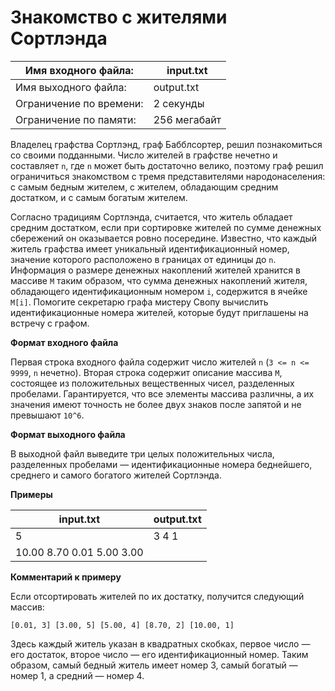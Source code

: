 # Знакомство с жителями Сортлэнда


Имя входного файла:     |	input.txt
------------------------|-------------
Имя выходного файла:    |	output.txt
Ограничение по времени: |	2 секунды
Ограничение по памяти:  |	256 мегабайт


Владелец графства Сортлэнд, граф Бабблсортер, решил познакомиться со своими подданными. Число жителей в графстве нечетно и составляет `n`, где `n` может быть достаточно велико, поэтому граф решил ограничиться знакомством с тремя представителями народонаселения: с самым бедным жителем, с жителем, обладающим средним достатком, и с самым богатым жителем.

Согласно традициям Сортлэнда, считается, что житель обладает средним достатком, если при сортировке жителей по сумме денежных сбережений он оказывается ровно посередине. Известно, что каждый житель графства имеет уникальный идентификационный номер, значение которого расположено в границах от единицы до `n`. Информация о размере денежных накоплений жителей хранится в массиве `M` таким образом, что сумма денежных накоплений жителя, обладающего идентификационным номером `i`, содержится в ячейке `M[i]`. Помогите секретарю графа мистеру Свопу вычислить идентификационные номера жителей, которые будут приглашены на встречу с графом.

**Формат входного файла**

Первая строка входного файла содержит число жителей `n` (`3 <= n <= 9999`, `n` нечетно). Вторая строка содержит описание массива `M`, состоящее из положительных вещественных чисел, разделенных пробелами. Гарантируется, что все элементы массива различны, а их значения имеют точность не более двух знаков после запятой и не превышают `10^6`.

**Формат выходного файла**

В выходной файл выведите три целых положительных числа, разделенных пробелами — идентификационные номера беднейшего, среднего и самого богатого жителей Сортлэнда.

**Примеры**

input.txt                 | output.txt
--------------------------|-------------
5                         | 3 4 1
10.00 8.70 0.01 5.00 3.00 | 

**Комментарий к примеру**

Если отсортировать жителей по их достатку, получится следующий массив:

    [0.01, 3] [3.00, 5] [5.00, 4] [8.70, 2] [10.00, 1]


Здесь каждый житель указан в квадратных скобках, первое число — его достаток, второе число — его идентификационный номер. Таким образом, самый бедный житель имеет номер 3, самый богатый — номер 1, а средний — номер 4.